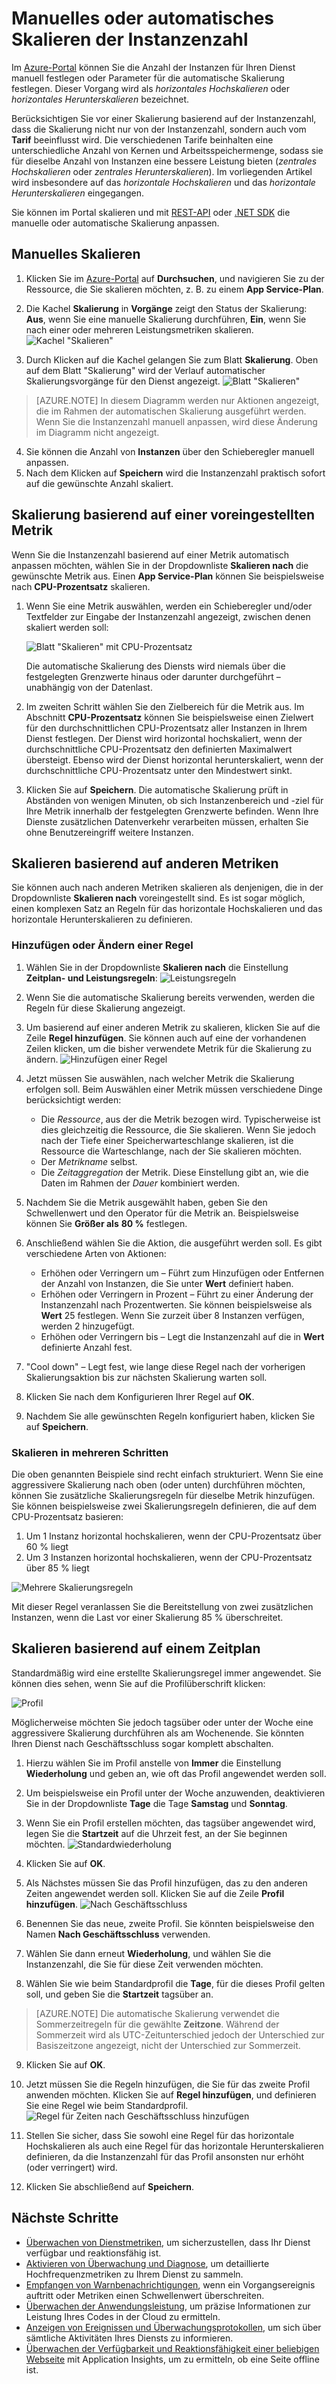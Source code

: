 <properties
	pageTitle="Manuelles oder automatisches Skalieren der Instanzenzahl | Microsoft Azure"
	description="Erfahren Sie, wie Sie Ihre Dienste in Azure skalieren können."
	authors="stepsic-microsoft-com"
	manager="ronmart"
	editor=""
	services="monitoring"
	documentationCenter="monitoring"/>

<tags
	ms.service="monitoring"
	ms.workload="na"
	ms.tgt_pltfrm="na"
	ms.devlang="na"
	ms.topic="article"
	ms.date="09/08/2015"
	ms.author="stepsic"/>

# Manuelles oder automatisches Skalieren der Instanzenzahl

Im [Azure-Portal](https://portal.azure.com/) können Sie die Anzahl der Instanzen für Ihren Dienst manuell festlegen oder Parameter für die automatische Skalierung festlegen. Dieser Vorgang wird als *horizontales Hochskalieren* oder *horizontales Herunterskalieren* bezeichnet.

Berücksichtigen Sie vor einer Skalierung basierend auf der Instanzenzahl, dass die Skalierung nicht nur von der Instanzenzahl, sondern auch vom **Tarif** beeinflusst wird. Die verschiedenen Tarife beinhalten eine unterschiedliche Anzahl von Kernen und Arbeitsspeichermenge, sodass sie für dieselbe Anzahl von Instanzen eine bessere Leistung bieten (*zentrales Hochskalieren* oder *zentrales Herunterskalieren*). Im vorliegenden Artikel wird insbesondere auf das *horizontale Hochskalieren* und das *horizontale Herunterskalieren* eingegangen.

Sie können im Portal skalieren und mit [REST-API](https://msdn.microsoft.com/library/azure/dn931953.aspx) oder [.NET SDK](https://www.nuget.org/packages/Microsoft.Azure.Insights/) die manuelle oder automatische Skalierung anpassen.

## Manuelles Skalieren

1. Klicken Sie im [Azure-Portal](https://portal.azure.com/) auf **Durchsuchen**, und navigieren Sie zu der Ressource, die Sie skalieren möchten, z. B. zu einem **App Service-Plan**.

2. Die Kachel **Skalierung** in **Vorgänge** zeigt den Status der Skalierung: **Aus**, wenn Sie eine manuelle Skalierung durchführen, **Ein**, wenn Sie nach einer oder mehreren Leistungsmetriken skalieren. ![Kachel "Skalieren"](./media/insights-how-to-scale/Insights_UsageLens.png)

3. Durch Klicken auf die Kachel gelangen Sie zum Blatt **Skalierung**. Oben auf dem Blatt "Skalierung" wird der Verlauf automatischer Skalierungsvorgänge für den Dienst angezeigt. ![Blatt "Skalieren"](./media/insights-how-to-scale/Insights_ScaleBladeDayZero.png)

>[AZURE.NOTE] In diesem Diagramm werden nur Aktionen angezeigt, die im Rahmen der automatischen Skalierung ausgeführt werden. Wenn Sie die Instanzenzahl manuell anpassen, wird diese Änderung im Diagramm nicht angezeigt.

4. Sie können die Anzahl von **Instanzen** über den Schieberegler manuell anpassen.
5. Nach dem Klicken auf **Speichern** wird die Instanzenzahl praktisch sofort auf die gewünschte Anzahl skaliert.

## Skalierung basierend auf einer voreingestellten Metrik

Wenn Sie die Instanzenzahl basierend auf einer Metrik automatisch anpassen möchten, wählen Sie in der Dropdownliste **Skalieren nach** die gewünschte Metrik aus. Einen **App Service-Plan** können Sie beispielsweise nach **CPU-Prozentsatz** skalieren.

1. Wenn Sie eine Metrik auswählen, werden ein Schieberegler und/oder Textfelder zur Eingabe der Instanzenzahl angezeigt, zwischen denen skaliert werden soll:

    ![Blatt "Skalieren" mit CPU-Prozentsatz](./media/insights-how-to-scale/Insights_ScaleBladeCPU.png)

    Die automatische Skalierung des Diensts wird niemals über die festgelegten Grenzwerte hinaus oder darunter durchgeführt – unabhängig von der Datenlast.

2. Im zweiten Schritt wählen Sie den Zielbereich für die Metrik aus. Im Abschnitt **CPU-Prozentsatz** können Sie beispielsweise einen Zielwert für den durchschnittlichen CPU-Prozentsatz aller Instanzen in Ihrem Dienst festlegen. Der Dienst wird horizontal hochskaliert, wenn der durchschnittliche CPU-Prozentsatz den definierten Maximalwert übersteigt. Ebenso wird der Dienst horizontal herunterskaliert, wenn der durchschnittliche CPU-Prozentsatz unter den Mindestwert sinkt.

3. Klicken Sie auf **Speichern**. Die automatische Skalierung prüft in Abständen von wenigen Minuten, ob sich Instanzenbereich und -ziel für Ihre Metrik innerhalb der festgelegten Grenzwerte befinden. Wenn Ihre Dienste zusätzlichen Datenverkehr verarbeiten müssen, erhalten Sie ohne Benutzereingriff weitere Instanzen.

## Skalieren basierend auf anderen Metriken

Sie können auch nach anderen Metriken skalieren als denjenigen, die in der Dropdownliste **Skalieren nach** voreingestellt sind. Es ist sogar möglich, einen komplexen Satz an Regeln für das horizontale Hochskalieren und das horizontale Herunterskalieren zu definieren.

### Hinzufügen oder Ändern einer Regel

1. Wählen Sie in der Dropdownliste **Skalieren nach** die Einstellung **Zeitplan- und Leistungsregeln**: ![Leistungsregeln](./media/insights-how-to-scale/Insights_PerformanceRules.png)

2. Wenn Sie die automatische Skalierung bereits verwenden, werden die Regeln für diese Skalierung angezeigt.

3. Um basierend auf einer anderen Metrik zu skalieren, klicken Sie auf die Zeile **Regel hinzufügen**. Sie können auch auf eine der vorhandenen Zeilen klicken, um die bisher verwendete Metrik für die Skalierung zu ändern. ![Hinzufügen einer Regel](./media/insights-how-to-scale/Insights_AddRule.png)

4. Jetzt müssen Sie auswählen, nach welcher Metrik die Skalierung erfolgen soll. Beim Auswählen einer Metrik müssen verschiedene Dinge berücksichtigt werden:
    * Die *Ressource*, aus der die Metrik bezogen wird. Typischerweise ist dies gleichzeitig die Ressource, die Sie skalieren. Wenn Sie jedoch nach der Tiefe einer Speicherwarteschlange skalieren, ist die Ressource die Warteschlange, nach der Sie skalieren möchten.
    * Der *Metrikname* selbst.
    * Die *Zeitaggregation* der Metrik. Diese Einstellung gibt an, wie die Daten im Rahmen der *Dauer* kombiniert werden.

5. Nachdem Sie die Metrik ausgewählt haben, geben Sie den Schwellenwert und den Operator für die Metrik an. Beispielsweise können Sie **Größer als** **80 %** festlegen.

6. Anschließend wählen Sie die Aktion, die ausgeführt werden soll. Es gibt verschiedene Arten von Aktionen:
    * Erhöhen oder Verringern um – Führt zum Hinzufügen oder Entfernen der Anzahl von Instanzen, die Sie unter **Wert** definiert haben.
    * Erhöhen oder Verringern in Prozent – Führt zu einer Änderung der Instanzenzahl nach Prozentwerten. Sie können beispielsweise als **Wert** 25 festlegen. Wenn Sie zurzeit über 8 Instanzen verfügen, werden 2 hinzugefügt.
    * Erhöhen oder Verringern bis – Legt die Instanzenzahl auf die in **Wert** definierte Anzahl fest.

7. "Cool down" – Legt fest, wie lange diese Regel nach der vorherigen Skalierungsaktion bis zur nächsten Skalierung warten soll.

8. Klicken Sie nach dem Konfigurieren Ihrer Regel auf **OK**.

9. Nachdem Sie alle gewünschten Regeln konfiguriert haben, klicken Sie auf **Speichern**.

### Skalieren in mehreren Schritten

Die oben genannten Beispiele sind recht einfach strukturiert. Wenn Sie eine aggressivere Skalierung nach oben (oder unten) durchführen möchten, können Sie zusätzliche Skalierungsregeln für dieselbe Metrik hinzufügen. Sie können beispielsweise zwei Skalierungsregeln definieren, die auf dem CPU-Prozentsatz basieren:

1. Um 1 Instanz horizontal hochskalieren, wenn der CPU-Prozentsatz über 60 % liegt
2. Um 3 Instanzen horizontal hochskalieren, wenn der CPU-Prozentsatz über 85 % liegt

![Mehrere Skalierungsregeln](./media/insights-how-to-scale/Insights_MultipleScaleRules.png)

Mit dieser Regel veranlassen Sie die Bereitstellung von zwei zusätzlichen Instanzen, wenn die Last vor einer Skalierung 85 % überschreitet.

## Skalieren basierend auf einem Zeitplan


Standardmäßig wird eine erstellte Skalierungsregel immer angewendet. Sie können dies sehen, wenn Sie auf die Profilüberschrift klicken:

![Profil](./media/insights-how-to-scale/Insights_Profile.png)

Möglicherweise möchten Sie jedoch tagsüber oder unter der Woche eine aggressivere Skalierung durchführen als am Wochenende. Sie könnten Ihren Dienst nach Geschäftsschluss sogar komplett abschalten.

1. Hierzu wählen Sie im Profil anstelle von **Immer** die Einstellung **Wiederholung** und geben an, wie oft das Profil angewendet werden soll.

2. Um beispielsweise ein Profil unter der Woche anzuwenden, deaktivieren Sie in der Dropdownliste **Tage** die Tage **Samstag** und **Sonntag**.

3. Wenn Sie ein Profil erstellen möchten, das tagsüber angewendet wird, legen Sie die **Startzeit** auf die Uhrzeit fest, an der Sie beginnen möchten. ![Standardwiederholung](./media/insights-how-to-scale/Insights_ProfileRecurrence.png)

4. Klicken Sie auf **OK**.

5. Als Nächstes müssen Sie das Profil hinzufügen, das zu den anderen Zeiten angewendet werden soll. Klicken Sie auf die Zeile **Profil hinzufügen**. ![Nach Geschäftsschluss](./media/insights-how-to-scale/Insights_ProfileOffWork.png)

6. Benennen Sie das neue, zweite Profil. Sie könnten beispielsweise den Namen **Nach Geschäftsschluss** verwenden.

7. Wählen Sie dann erneut **Wiederholung**, und wählen Sie die Instanzenzahl, die Sie für diese Zeit verwenden möchten.

8. Wählen Sie wie beim Standardprofil die **Tage**, für die dieses Profil gelten soll, und geben Sie die **Startzeit** tagsüber an.

>[AZURE.NOTE] Die automatische Skalierung verwendet die Sommerzeitregeln für die gewählte **Zeitzone**. Während der Sommerzeit wird als UTC-Zeitunterschied jedoch der Unterschied zur Basiszeitzone angezeigt, nicht der Unterschied zur Sommerzeit.

9. Klicken Sie auf **OK**.

10. Jetzt müssen Sie die Regeln hinzufügen, die Sie für das zweite Profil anwenden möchten. Klicken Sie auf **Regel hinzufügen**, und definieren Sie eine Regel wie beim Standardprofil. ![Regel für Zeiten nach Geschäftsschluss hinzufügen](./media/insights-how-to-scale/Insights_RuleOffWork.png)

11. Stellen Sie sicher, dass Sie sowohl eine Regel für das horizontale Hochskalieren als auch eine Regel für das horizontale Herunterskalieren definieren, da die Instanzenzahl für das Profil ansonsten nur erhöht (oder verringert) wird.

12. Klicken Sie abschließend auf **Speichern**.

## Nächste Schritte

* [Überwachen von Dienstmetriken](insights-how-to-customize-monitoring.md), um sicherzustellen, dass Ihr Dienst verfügbar und reaktionsfähig ist.
* [Aktivieren von Überwachung und Diagnose](insights-how-to-use-diagnostics.md), um detaillierte Hochfrequenzmetriken zu Ihrem Dienst zu sammeln.
* [Empfangen von Warnbenachrichtigungen](insights-receive-alert-notifications.md), wenn ein Vorgangsereignis auftritt oder Metriken einen Schwellenwert überschreiten.
* [Überwachen der Anwendungsleistung](insights-perf-analytics.md), um präzise Informationen zur Leistung Ihres Codes in der Cloud zu ermitteln.
* [Anzeigen von Ereignissen und Überwachungsprotokollen](insights-debugging-with-events.md), um sich über sämtliche Aktivitäten Ihres Diensts zu informieren.
* [Überwachen der Verfügbarkeit und Reaktionsfähigkeit einer beliebigen Webseite](../application-insights/app-insights-monitor-web-app-availability.md) mit Application Insights, um zu ermitteln, ob eine Seite offline ist.

<!---HONumber=AcomDC_0803_2016-->